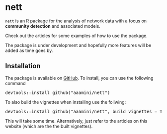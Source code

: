 # nett 


`nett` is an R package for the analysis of network data with a focus on **community detection** and associated models.

Check out the articles for some examples of how to use the package.

The package is under development and hopefully more features will be added as time goes by.

## Installation
The package is available on [GitHub](https://github.com/aaamini/nett/). To install, you can use the following command

<pre>
devtools::install_github("aaamini/nett")
</pre>

To also build the vignettes when installing use the follwing:
<pre>
devtools::install_github("aaamini/nett", build_vignettes = TRUE)
</pre>
This will take some time. Alternatively, just refer to the articles on this website (which are the the built vignettes).
